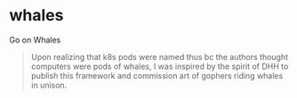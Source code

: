 # whales
Go on Whales
> Upon realizing that k8s pods were named thus bc the authors thought computers were pods of whales,
> I was inspired by the spirit of DHH to publish this framework and commission art of gophers riding whales in unison.
